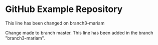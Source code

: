 # GitHub Example Repository

This line has been changed on branch3-mariam



Change made to branch master.
This line has been added in the branch "branch3-mariam". 

